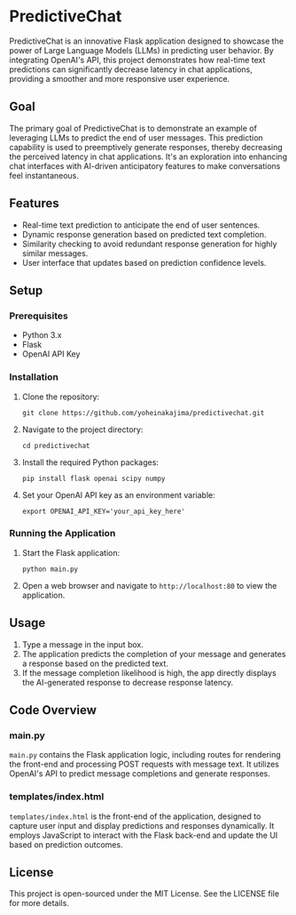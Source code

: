 # PredictiveChat

PredictiveChat is an innovative Flask application designed to showcase the power of Large Language Models (LLMs) in predicting user behavior. By integrating OpenAI's API, this project demonstrates how real-time text predictions can significantly decrease latency in chat applications, providing a smoother and more responsive user experience.

## Goal

The primary goal of PredictiveChat is to demonstrate an example of leveraging LLMs to predict the end of user messages. This prediction capability is used to preemptively generate responses, thereby decreasing the perceived latency in chat applications. It's an exploration into enhancing chat interfaces with AI-driven anticipatory features to make conversations feel instantaneous.

## Features

- Real-time text prediction to anticipate the end of user sentences.
- Dynamic response generation based on predicted text completion.
- Similarity checking to avoid redundant response generation for highly similar messages.
- User interface that updates based on prediction confidence levels.

## Setup

### Prerequisites

- Python 3.x
- Flask
- OpenAI API Key

### Installation

1. Clone the repository:
   ```
   git clone https://github.com/yoheinakajima/predictivechat.git
   ```
2. Navigate to the project directory:
   ```
   cd predictivechat
   ```
3. Install the required Python packages:
   ```
   pip install flask openai scipy numpy
   ```
4. Set your OpenAI API key as an environment variable:
   ```
   export OPENAI_API_KEY='your_api_key_here'
   ```

### Running the Application

1. Start the Flask application:
   ```
   python main.py
   ```
2. Open a web browser and navigate to `http://localhost:80` to view the application.

## Usage

1. Type a message in the input box.
2. The application predicts the completion of your message and generates a response based on the predicted text.
3. If the message completion likelihood is high, the app directly displays the AI-generated response to decrease response latency.

## Code Overview

### main.py

`main.py` contains the Flask application logic, including routes for rendering the front-end and processing POST requests with message text. It utilizes OpenAI's API to predict message completions and generate responses.

### templates/index.html

`templates/index.html` is the front-end of the application, designed to capture user input and display predictions and responses dynamically. It employs JavaScript to interact with the Flask back-end and update the UI based on prediction outcomes.

## License

This project is open-sourced under the MIT License. See the LICENSE file for more details.
